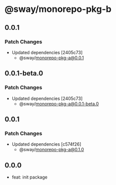 # @sway/monorepo-pkg-b

## 0.0.1

### Patch Changes

- Updated dependencies [2405c73]
  - @sway/monorepo-pkg-a@0.0.1

## 0.0.1-beta.0

### Patch Changes

- Updated dependencies [2405c73]
  - @sway/monorepo-pkg-a@0.0.1-beta.0

## 0.0.1

### Patch Changes

- Updated dependencies [c574f26]
  - @sway/monorepo-pkg-a@0.1.0

## 0.0.0

- feat: init package
